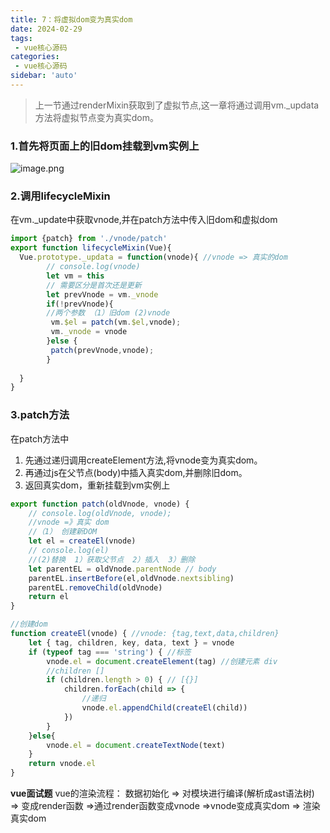 ```yaml
---
title: 7：将虚拟dom变为真实dom
date: 2024-02-29
tags:
 - vue核心源码
categories:
 - vue核心源码
sidebar: 'auto'
---
```

> 上一节通过renderMixin获取到了虚拟节点,这一章将通过调用vm._updata方法将虚拟节点变为真实dom。  
### 1.首先将页面上的旧dom挂载到vm实例上  
![image.png](/vuecode/old-dom.png)  
### 2.调用lifecycleMixin  
在vm._update中获取vnode,并在patch方法中传入旧dom和虚拟dom
``` js
import {patch} from './vnode/patch'
export function lifecycleMixin(Vue){
  Vue.prototype._updata = function(vnode){ //vnode => 真实的dom
        // console.log(vnode)
        let vm = this
        // 需要区分是首次还是更新
        let prevVnode = vm._vnode
        if(!prevVnode){
        //两个参数 （1）旧dom (2)vnode
         vm.$el = patch(vm.$el,vnode);
         vm._vnode = vnode 
        }else {
         patch(prevVnode,vnode);
        }
       
  }
}
```
### 3.patch方法  
在patch方法中
1. 先通过递归调用createElement方法,将vnode变为真实dom。
2. 再通过js在父节点(body)中插入真实dom,并删除旧dom。
3. 返回真实dom，重新挂载到vm实例上
``` js
export function patch(oldVnode, vnode) {
    // console.log(oldVnode, vnode);
    //vnode =》真实 dom
    //（1） 创建新DOM
    let el = createEl(vnode)
    // console.log(el)
    //(2)替换  1）获取父节点  2）插入  3）删除
    let parentEL = oldVnode.parentNode // body
    parentEL.insertBefore(el,oldVnode.nextsibling)
    parentEL.removeChild(oldVnode)
    return el
}

//创建dom
function createEl(vnode) { //vnode: {tag,text,data,children}
    let { tag, children, key, data, text } = vnode
    if (typeof tag === 'string') { //标签
        vnode.el = document.createElement(tag) //创建元素 div
        //children []
        if (children.length > 0) { // [{}]
            children.forEach(child => {
                //递归
                vnode.el.appendChild(createEl(child))
            })
        }
    }else{
        vnode.el = document.createTextNode(text)
    }
    return vnode.el
}
```  
**vue面试题**
 vue的渲染流程： 数据初始化 => 对模块进行编译(解析成ast语法树) => 变成render函数 =>通过render函数变成vnode =>vnode变成真实dom => 渲染真实dom



